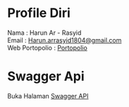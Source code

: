# Profile Diri
Nama : Harun Ar - Rasyid <br>
Email : Harun.arrasyid1804@gmail.com <br>
Web Portopolio : [Portopolio](https://portopolio-site.herokuapp.com/)

# Swagger Api
Buka Halaman [Swagger API](https://app.swaggerhub.com/apis-docs/Harun1804/eigen-3_backend_test_case/1.0.0)